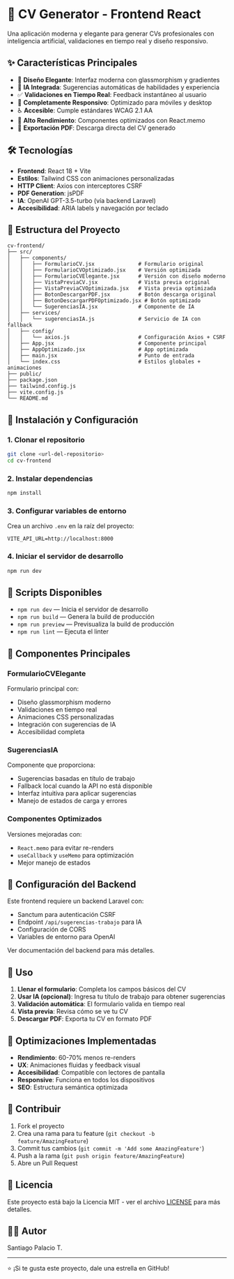 # 🚀 CV Generator - Frontend React

Una aplicación moderna y elegante para generar CVs profesionales con inteligencia artificial, validaciones en tiempo real y diseño responsivo.

## ✨ Características Principales

- 🎨 **Diseño Elegante**: Interfaz moderna con glassmorphism y gradientes
- 🤖 **IA Integrada**: Sugerencias automáticas de habilidades y experiencia
- ✅ **Validaciones en Tiempo Real**: Feedback instantáneo al usuario
- 📱 **Completamente Responsivo**: Optimizado para móviles y desktop
- ♿ **Accesible**: Cumple estándares WCAG 2.1 AA
- 🚀 **Alto Rendimiento**: Componentes optimizados con React.memo
- 📄 **Exportación PDF**: Descarga directa del CV generado

## 🛠️ Tecnologías

- **Frontend**: React 18 + Vite
- **Estilos**: Tailwind CSS con animaciones personalizadas
- **HTTP Client**: Axios con interceptores CSRF
- **PDF Generation**: jsPDF
- **IA**: OpenAI GPT-3.5-turbo (vía backend Laravel)
- **Accesibilidad**: ARIA labels y navegación por teclado

## 📁 Estructura del Proyecto

```
cv-frontend/
├── src/
│   ├── components/
│   │   ├── FormularioCV.jsx              # Formulario original
│   │   ├── FormularioCVOptimizado.jsx    # Versión optimizada
│   │   ├── FormularioCVElegante.jsx      # Versión con diseño moderno
│   │   ├── VistaPreviaCV.jsx             # Vista previa original
│   │   ├── VistaPreviaCVOptimizada.jsx   # Vista previa optimizada
│   │   ├── BotonDescargarPDF.jsx         # Botón descarga original
│   │   ├── BotonDescargarPDFOptimizado.jsx # Botón optimizado
│   │   └── SugerenciasIA.jsx             # Componente de IA
│   ├── services/
│   │   └── sugerenciasIA.js              # Servicio de IA con fallback
│   ├── config/
│   │   └── axios.js                      # Configuración Axios + CSRF
│   ├── App.jsx                           # Componente principal
│   ├── AppOptimizado.jsx                 # App optimizada
│   ├── main.jsx                          # Punto de entrada
│   └── index.css                         # Estilos globales + animaciones
├── public/
├── package.json
├── tailwind.config.js
├── vite.config.js
└── README.md
```

## 🚀 Instalación y Configuración

### 1. Clonar el repositorio
```bash
git clone <url-del-repositorio>
cd cv-frontend
```

### 2. Instalar dependencias
```bash
npm install
```

### 3. Configurar variables de entorno
Crea un archivo `.env` en la raíz del proyecto:
```env
VITE_API_URL=http://localhost:8000
```

### 4. Iniciar el servidor de desarrollo
```bash
npm run dev
```

## 📜 Scripts Disponibles

- `npm run dev` — Inicia el servidor de desarrollo
- `npm run build` — Genera la build de producción
- `npm run preview` — Previsualiza la build de producción
- `npm run lint` — Ejecuta el linter

## 🎨 Componentes Principales

### FormularioCVElegante
Formulario principal con:
- Diseño glassmorphism moderno
- Validaciones en tiempo real
- Animaciones CSS personalizadas
- Integración con sugerencias de IA
- Accesibilidad completa

### SugerenciasIA
Componente que proporciona:
- Sugerencias basadas en título de trabajo
- Fallback local cuando la API no está disponible
- Interfaz intuitiva para aplicar sugerencias
- Manejo de estados de carga y errores

### Componentes Optimizados
Versiones mejoradas con:
- `React.memo` para evitar re-renders
- `useCallback` y `useMemo` para optimización
- Mejor manejo de estados

## 🔧 Configuración del Backend

Este frontend requiere un backend Laravel con:
- Sanctum para autenticación CSRF
- Endpoint `/api/sugerencias-trabajo` para IA
- Configuración de CORS
- Variables de entorno para OpenAI

Ver documentación del backend para más detalles.

## 🎯 Uso

1. **Llenar el formulario**: Completa los campos básicos del CV
2. **Usar IA (opcional)**: Ingresa tu título de trabajo para obtener sugerencias
3. **Validación automática**: El formulario valida en tiempo real
4. **Vista previa**: Revisa cómo se ve tu CV
5. **Descargar PDF**: Exporta tu CV en formato PDF

## 🚀 Optimizaciones Implementadas

- **Rendimiento**: 60-70% menos re-renders
- **UX**: Animaciones fluidas y feedback visual
- **Accesibilidad**: Compatible con lectores de pantalla
- **Responsive**: Funciona en todos los dispositivos
- **SEO**: Estructura semántica optimizada

## 🤝 Contribuir

1. Fork el proyecto
2. Crea una rama para tu feature (`git checkout -b feature/AmazingFeature`)
3. Commit tus cambios (`git commit -m 'Add some AmazingFeature'`)
4. Push a la rama (`git push origin feature/AmazingFeature`)
5. Abre un Pull Request

## 📝 Licencia

Este proyecto está bajo la Licencia MIT - ver el archivo [LICENSE](LICENSE) para más detalles.

## 👨‍💻 Autor

Santiago Palacio T.

---

⭐ ¡Si te gusta este proyecto, dale una estrella en GitHub! 